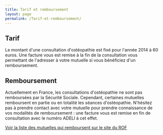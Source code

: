 ```yaml
---
title: Tarif et remboursement
layout: page
permalink: /Tarif-et-remboursement/
---
```


## Tarif

Le montant d'une consultation d'ostéopathie est fixé pour l'année 2014 à 60 euros.
Une facture vous est remise à la fin de la consultation vous permettant de l'adresser à votre mutuelle si vous bénéficiez d'un remboursement.

## Remboursement

Actuellement en France, les consultations d'ostéopathie ne sont pas remboursées par la Sécurité Sociale.
Cependant, certaines mutuelles remboursent en partie ou en totalité les séances d'ostéopathie.
N'hésitez pas à prendre contact avec votre mutuelle pour prendre connaissance de vos modalités de remboursement :
une facture vous est remise en fin de consultation avec le numéro ADELI à cet effet.

[Voir la liste des mutuelles qui remboursent sur le site du ROF](http://www.osteopathie.org/mutuelles.html)
